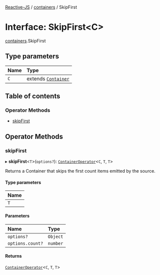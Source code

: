 [Reactive-JS](../README.md) / [containers](../modules/containers.md) / SkipFirst

# Interface: SkipFirst<C\>

[containers](../modules/containers.md).SkipFirst

## Type parameters

| Name | Type |
| :------ | :------ |
| `C` | extends [`Container`](containers.Container.md) |

## Table of contents

### Operator Methods

- [skipFirst](containers.SkipFirst.md#skipfirst)

## Operator Methods

### skipFirst

▸ **skipFirst**<`T`\>(`options?`): [`ContainerOperator`](../modules/containers.md#containeroperator)<`C`, `T`, `T`\>

Returns a Container that skips the first count items emitted by the source.

#### Type parameters

| Name |
| :------ |
| `T` |

#### Parameters

| Name | Type |
| :------ | :------ |
| `options?` | `Object` |
| `options.count?` | `number` |

#### Returns

[`ContainerOperator`](../modules/containers.md#containeroperator)<`C`, `T`, `T`\>
